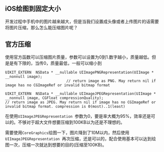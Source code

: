 ## iOS绘图到固定大小

开发过程中手机中的图片越来越大，但是当我们设置成头像或者上传图片的话需要将图片压缩，那么怎么能压缩图片呢？

## 官方压缩

使用官方函数可以压缩图片质量，参数可以设置为0到1.数字越小，质量越低。但是是有下限的，当传0，质量最低，一般可以缩小到

```
UIKIT_EXTERN  NSData * __nullable UIImagePNGRepresentation(UIImage * __nonnull image);   
                            // return image as PNG. May return nil if image has no CGImageRef or invalid bitmap format
                            
UIKIT_EXTERN  NSData * __nullable UIImageJPEGRepresentation(UIImage * __nonnull image, CGFloat compressionQuality);  
// return image as JPEG. May return nil if image has no CGImageRef or invalid bitmap format. compression is 0(most)..1(least)
```
在使用`UIImageJPEGRepresentation `参数为0，要是率大概为95%，效率还是可以的。不够对于超大文件想要压缩到100KB以为还是不理想的。

需要使用`CoreGraphics`绘图一下，图片降到了10M以内，然后使用`UIImageJPEGRepresentation `再次压缩，还是可以的，配合使用基本可以达到绘图一次，压缩一次就达到想要的目的(压缩至100KB)。


